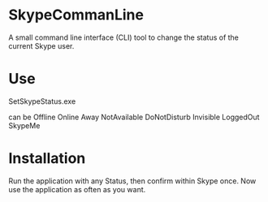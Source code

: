 # SkypeCommanLine
A small command line interface (CLI) tool to change the status of the current Skype user.

# Use
SetSkypeStatus.exe <Status>

<Status> can be
Offline
Online
Away
NotAvailable
DoNotDisturb
Invisible
LoggedOut
SkypeMe

# Installation
Run the application with any Status, then confirm within Skype once.
Now use the application as often as you want.

